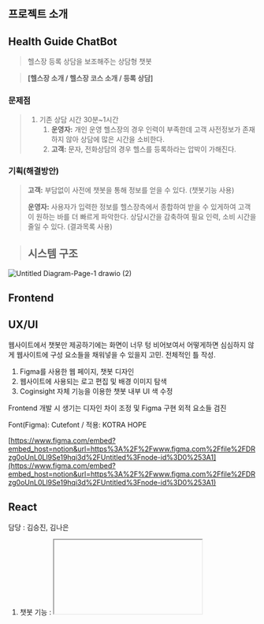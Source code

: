 ## 프로젝트 소개

## Health Guide ChatBot

> 헬스장 등록 상담을 보조해주는 상담형 챗봇

>**[헬스장 소개 / 헬스장 코스 소개 / 등록 상담]**

### 문제점
>
> 1. 기존 상담 시간 30분~1시간
>    1. **운영자:** 개인 운영 헬스장의 경우 인력이 부족한데 고객 사전정보가 존재 하지 않아 상담에 많은 시간을 소비한다.
>    2. **고객:** 문자, 전화상담의 경우 헬스를 등록하라는 압박이 가해진다.

### 기획(해결방안)

>**고객:** 부담없이 사전에 챗봇을 통해 정보를 얻을 수 있다. (챗봇기능 사용)
>
>**운영자:** 사용자가 입력한 정보를 헬스장측에서 종합하여 받을 수 있게하여 고객이 원하는 바를 더 빠르게 파악한다. 상담시간을 감축하여 필요 인력, 소비 시간을 줄일 수 있다. (결과목록 사용)

>## 시스템 구조

![Untitled Diagram-Page-1 drawio (2)](https://user-images.githubusercontent.com/89952669/155075098-a746735a-35e3-4a12-9a68-9bda4ab28092.png)


## Frontend

## UX/UI

웹사이트에서 챗봇만 제공하기에는 화면이 너무 텅 비어보여서 어떻게하면 심심하지 않게 웹사이트에 구성 요소들을 채워넣을 수 있을지 고민. 전체적인 틀 작성.

1. Figma를 사용한 웹 페이지, 챗봇 디자인
2. 웹사이트에 사용되는 로고 편집 및 배경 이미지 탐색
3. Coginsight 자체 기능을 이용한 챗봇 내부 UI 색 수정

Frontend 개발 시 생기는 디자인 차이 조정 및 Figma 구현 외적 요소들 검진

Font(Figma): Cutefont / 적용: KOTRA HOPE

[https://www.figma.com/embed?embed_host=notion&url=https%3A%2F%2Fwww.figma.com%2Ffile%2FDRzg0oUnL0Ll9Se19hqi3d%2FUntitled%3Fnode-id%3D0%253A1](https://www.figma.com/embed?embed_host=notion&url=https%3A%2F%2Fwww.figma.com%2Ffile%2FDRzg0oUnL0Ll9Se19hqi3d%2FUntitled%3Fnode-id%3D0%253A1)

## React

담당 : 김승진, 김나은

1. 챗봇 기능 : <iframe> 태그 안에 챗봇 url을 넣어 웹에서 챗봇 기능을 사용 가능하게 구현
    
    ![Untitled](%E1%84%8E%E1%85%AC%E1%84%8C%E1%85%A9%E1%86%BC%20%E1%84%87%E1%85%A1%E1%86%AF%E1%84%91%207481b/Untitled%201.png)
    

1. 결과 목록 : coginsight안의 DB(esd)데이터들을 가져오기 위해 api 호출 (axios 사용)
    - api 호출시 header에 api-key 와 domain-id를 입력했는데 오류 발생
        - mindwareworks QnA로 문제해결
    - axios로 api 호출 시 vscode console 안에서는 데이터가 호출되는데 브라우저에서는
    CORS 오류로 데이터 호출에 문제 발생
        - CORS 오류 : 서로다른 출처간의 리소스 전달 할 때 발생
        - 프록시 서버 우회로 문제 해결
        

![Untitled](%E1%84%8E%E1%85%AC%E1%84%8C%E1%85%A9%E1%86%BC%20%E1%84%87%E1%85%A1%E1%86%AF%E1%84%91%207481b/Untitled%202.png)

1. 페이지네이션
    - 결과 목록에 데이터를 호출하면 모든 데이터들이 리스트로 출력되어 글자가 밖으로 넘치는 현상이 발생하여 페이지네이션을 추가함으로써 해결

![Untitled](%E1%84%8E%E1%85%AC%E1%84%8C%E1%85%A9%E1%86%BC%20%E1%84%87%E1%85%A1%E1%86%AF%E1%84%91%207481b/Untitled%203.png)

- 페이지네이션은 디자인 하기
- UI 다듬기

## Backend

## Monitering

## ChatBot
